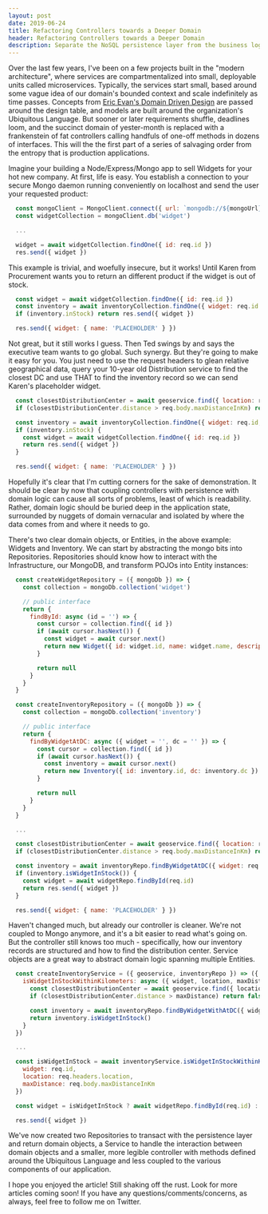 ```yaml
---
layout: post
date: 2019-06-24
title: Refactoring Controllers towards a Deeper Domain
header: Refactoring Controllers towards a Deeper Domain
description: Separate the NoSQL persistence layer from the business logic following DDD principles.
---
```


Over the last few years, I've been on a few projects built in the "modern architecture", where services are compartmentalized into small, deployable units called microservices. Typically, the services start small, based around some vague idea of our domain's bounded context and scale indefinitely as time passes. Concepts from [Eric Evan's Domain Driven Design](http://domainlanguage.com/ddd/) are passed around the design table, and models are built around the organization's Ubiquitous Language. But sooner or later requirements shuffle, deadlines loom, and the succinct domain of yester-month is replaced with a frankenstein of fat controllers calling handfuls of one-off methods in dozens of interfaces. This will the the first part of a series of salvaging order from the entropy that is production applications.

Imagine your building a Node/Express/Mongo app to sell Widgets for your hot new company. At first, life is easy. You establish a connection to your secure Mongo daemon running conveniently on localhost and send the user your requested product:

~~~ javascript
  const mongoClient = MongoClient.connect({ url: `mongodb://${mongoUrl}` })
  const widgetCollection = mongoClient.db('widget')

  ...

  widget = await widgetCollection.findOne({ id: req.id })
  res.send({ widget })
~~~

This example is trivial, and woefully insecure, but it works! Until Karen from Procurement wants you to return an different product if the widget is out of stock.

~~~ javascript
  const widget = await widgetCollection.findOne({ id: req.id })
  const inventory = await inventoryCollection.findOne({ widget: req.id })
  if (inventory.inStock) return res.send({ widget })

  res.send({ widget: { name: 'PLACEHOLDER' } })
~~~

Not great, but it still works I guess. Then Ted swings by and says the executive team wants to go global. Such synergy. But they're going to make it easy for you. You just need to use the request headers to glean relative geographical data, query your 10-year old Distribution service to find the closest DC and use THAT to find the inventory record so we can send Karen's placeholder widget.

~~~ javascript
  const closestDistributionCenter = await geoservice.find({ location: req.headers.location })
  if (closestDistributionCenter.distance > req.body.maxDistanceInKm) return res.send({ widget: null })

  const inventory = await inventoryCollection.findOne({ widget: req.id, dc: closestDistributionCenter.id })
  if (inventory.inStock) {
    const widget = await widgetCollection.findOne({ id: req.id })
    return res.send({ widget })
  }

  res.send({ widget: { name: 'PLACEHOLDER' } })
~~~

Hopefully it's clear that I'm cutting corners for the sake of demonstration. It should be clear by now that coupling controllers with persistence with domain logic can cause all sorts of problems, least of which is readability. Rather, domain logic should be buried deep in the application state, surrounded by nuggets of domain vernacular and isolated by where the data comes from and where it needs to go.

There's two clear domain objects, or Entities, in the above example: Widgets and Inventory. We can start by abstracting the mongo bits into Repositories. Repositories should know how to interact with the Infrastructure, our MongoDB, and transform POJOs into Entity instances:

~~~ javascript
  const createWidgetRepository = ({ mongoDb }) => {
    const collection = mongoDb.collection('widget')

    // public interface
    return {
      findById: async (id = '') => {
        const cursor = collection.find({ id })
        if (await cursor.hasNext()) {
          const widget = await cursor.next()
          return new Widget({ id: widget.id, name: widget.name, description: widget.description })
        }

        return null
      }
    }
  }

  const createInventoryRepository = ({ mongoDb }) => {
    const collection = mongoDb.collection('inventory')

    // public interface
    return {
      findByWidgetAtDC: async ({ widget = '', dc = '' }) => {
        const cursor = collection.find({ id })
        if (await cursor.hasNext()) {
          const inventory = await cursor.next()
          return new Inventory({ id: inventory.id, dc: inventory.dc })
        }

        return null
      }
    }
  }

  ...

  const closestDistributionCenter = await geoservice.find({ location: req.headers.location })
  if (closestDistributionCenter.distance > req.body.maxDistanceInKm) return res.send({ widget: null })

  const inventory = await inventoryRepo.findByWidgetAtDC({ widget: req.id, dc: closestDistributionCenter.id })
  if (inventory.isWidgetInStock()) {
    const widget = await widgetRepo.findById(req.id)
    return res.send({ widget })
  }

  res.send({ widget: { name: 'PLACEHOLDER' } })
~~~

Haven't changed much, but already our controller is cleaner. We're not coupled to Mongo anymore, and it's a bit easier to read what's going on. But the controller still knows too much - specifically, how our inventory records are structured and how to find the distribution center. Service objects are a great way to abstract domain logic spanning multiple Entities.

~~~ javascript
  const createInventoryService = ({ geoservice, inventoryRepo }) => ({
    isWidgetInStockWithinKilometers: async ({ widget, location, maxDistance = 50 }) => {
      const closestDistributionCenter = await geoservice.find({ location })
      if (closestDistributionCenter.distance > maxDistance) return false

      const inventory = await inventoryRepo.findByWidgetWithAtDC({ widget, dc: closestDistributionCenter.id })
      return inventory.isWidgetInStock()
    }
  })

  ...

  const isWidgetInStock = await inventoryService.isWidgetInStockWithinKilometers({
    widget: req.id,
    location: req.headers.location,
    maxDistance: req.body.maxDistanceInKm
  })

  const widget = isWidgetInStock ? await widgetRepo.findById(req.id) : { name: 'PLACEHOLDER' }

  res.send({ widget })
~~~

We've now created two Repositories to transact with the persistence layer and return domain objects, a Service to handle the interaction between domain objects and a smaller, more legible controller with methods defined around the Ubiquitous Language and less coupled to the various components of our application.

I hope you enjoyed the article! Still shaking off the rust. Look for more articles coming soon! If you have any questions/comments/concerns, as always, feel free to follow me on Twitter.
